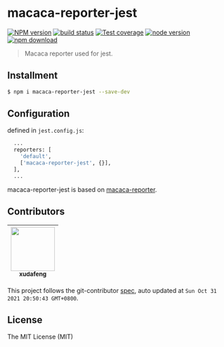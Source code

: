 # macaca-reporter-jest

[![NPM version][npm-image]][npm-url]
[![build status][travis-image]][travis-url]
[![Test coverage][coveralls-image]][coveralls-url]
[![node version][node-image]][node-url]
[![npm download][download-image]][download-url]

[npm-image]: https://img.shields.io/npm/v/macaca-reporter-jest.svg
[npm-url]: https://npmjs.org/package/macaca-reporter-jest
[travis-image]: https://img.shields.io/travis/macacajs/macaca-reporter-jest.svg
[travis-url]: https://travis-ci.org/macacajs/macaca-reporter-jest
[coveralls-image]: https://img.shields.io/coveralls/macacajs/macaca-reporter-jest.svg
[coveralls-url]: https://coveralls.io/r/macacajs/macaca-reporter-jest?branch=master
[node-image]: https://img.shields.io/badge/node.js-%3E=_8-green.svg
[node-url]: http://nodejs.org/download/
[download-image]: https://img.shields.io/npm/dm/macaca-reporter-jest.svg
[download-url]: https://npmjs.org/package/macaca-reporter-jest

> Macaca reporter used for jest.

## Installment

```bash
$ npm i macaca-reporter-jest --save-dev
```

## Configuration

defined in `jest.config.js`:

```bash
  ...
  reporters: [
    'default',
    ['macaca-reporter-jest', {}],
  ],
  ...
```

macaca-reporter-jest is based on [macaca-reporter](https://macacajs.github.io/macaca-reporter).

<!-- GITCONTRIBUTOR_START -->

## Contributors

|[<img src="https://avatars.githubusercontent.com/u/1011681?v=4" width="100px;"/><br/><sub><b>xudafeng</b></sub>](https://github.com/xudafeng)<br/>|
| :---: |


This project follows the git-contributor [spec](https://github.com/xudafeng/git-contributor), auto updated at `Sun Oct 31 2021 20:50:43 GMT+0800`.

<!-- GITCONTRIBUTOR_END -->

## License

The MIT License (MIT)
